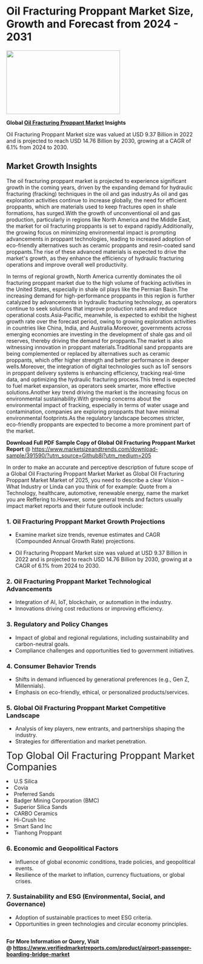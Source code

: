 <H1>Oil Fracturing Proppant Market Size, Growth and Forecast from 2024 - 2031</H1><img class="aligncenter size-medium wp-image-584254" src="https://thirdeyenews.in/wp-content/uploads/2024/09/Global-Market-Research-300x168.jpeg" alt="" width="300" height="168" /><p><strong>Global&nbsp;<a href="https://www.marketsizeandtrends.com/download-sample/391590/?utm_source=Github8j?utm_medium=205">Oil Fracturing Proppant Market</a> Insights</strong></p><p>Oil Fracturing Proppant Market size was valued at USD 9.37 Billion in 2022 and is projected to reach USD 14.76 Billion by 2030, growing at a CAGR of 6.1% from 2024 to 2030.</p><p><h2>Market Growth Insights</h2> <p>The oil fracturing proppant market is projected to experience significant growth in the coming years, driven by the expanding demand for hydraulic fracturing (fracking) techniques in the oil and gas industry.As oil and gas exploration activities continue to increase globally, the need for efficient proppants, which are materials used to keep fractures open in shale formations, has surged.With the growth of unconventional oil and gas production, particularly in regions like North America and the Middle East, the market for oil fracturing proppants is set to expand rapidly.Additionally, the growing focus on minimizing environmental impact is prompting advancements in proppant technologies, leading to increased adoption of eco-friendly alternatives such as ceramic proppants and resin-coated sand proppants.The rise of these advanced materials is expected to drive the market's growth, as they enhance the efficiency of hydraulic fracturing operations and improve overall well productivity.</p> <p>In terms of regional growth, North America currently dominates the oil fracturing proppant market due to the high volume of fracking activities in the United States, especially in shale oil plays like the Permian Basin.The increasing demand for high-performance proppants in this region is further catalyzed by advancements in hydraulic fracturing technology, as operators continue to seek solutions that improve production rates and reduce operational costs.Asia-Pacific, meanwhile, is expected to exhibit the highest growth rate over the forecast period, owing to growing exploration activities in countries like China, India, and Australia.Moreover, governments across emerging economies are investing in the development of shale gas and oil reserves, thereby driving the demand for proppants.The market is also witnessing innovation in proppant materials.Traditional sand proppants are being complemented or replaced by alternatives such as ceramic proppants, which offer higher strength and better performance in deeper wells.Moreover, the integration of digital technologies such as IoT sensors in proppant delivery systems is enhancing efficiency, tracking real-time data, and optimizing the hydraulic fracturing process.This trend is expected to fuel market expansion, as operators seek smarter, more effective solutions.Another key trend driving the market is the increasing focus on environmental sustainability.With growing concerns about the environmental impact of fracking, especially in terms of water usage and contamination, companies are exploring proppants that have minimal environmental footprints.As the regulatory landscape becomes stricter, eco-friendly proppants are expected to become a more prominent part of the market.<p><span class=""><strong>Download Full PDF Sample Copy of Global Oil Fracturing Proppant Market Report</strong> @ <a href="https://www.marketsizeandtrends.com/download-sample/391590/?utm_source=Github8j?utm_medium=205" target="_blank">https://www.marketsizeandtrends.com/download-sample/391590/?utm_source=Github8j?utm_medium=205</a></span></p><p>In order to make an accurate and perceptive description of future scope of a Global&nbsp;Oil Fracturing Proppant Market Market as Global&nbsp;Oil Fracturing Proppant Market Market of 2025, you need to describe a clear Vision &ndash; What Industry or Linda can you think of for example: Quote from a Technology, healthcare, automotive, renewable energy, name the market you are Reffering to.However, some general trends and factors usually impact market reports and their future outlook include:</p><h3>1.&nbsp;<strong>Oil Fracturing Proppant Market Growth Projections</strong></h3><ul><li>Examine market size trends, revenue estimates and CAGR (Compounded Annual Growth Rate) projections.</li><li><p>Oil Fracturing Proppant Market size was valued at USD 9.37 Billion in 2022 and is projected to reach USD 14.76 Billion by 2030, growing at a CAGR of 6.1% from 2024 to 2030.</p></li></ul><h3>2.&nbsp;<strong>Oil Fracturing Proppant Market Technological Advancements</strong></h3><ul><li>Integration of AI, IoT, blockchain, or automation in the industry.</li><li>Innovations driving cost reductions or improving efficiency.</li></ul><h3>3.&nbsp;<strong>Regulatory and Policy Changes</strong></h3><ul><li>Impact of global and regional regulations, including sustainability and carbon-neutral goals.</li><li>Compliance challenges and opportunities tied to government initiatives.</li></ul><h3>4.&nbsp;<strong>Consumer Behavior Trends</strong></h3><ul><li>Shifts in demand influenced by generational preferences (e.g., Gen Z, Millennials).</li><li>Emphasis on eco-friendly, ethical, or personalized products/services.</li></ul><h3>5.&nbsp;<strong>Global Oil Fracturing Proppant Market Competitive Landscape</strong></h3><ul><li>Analysis of key players, new entrants, and partnerships shaping the industry.</li><li>Strategies for differentiation and market penetration.</li></ul><p data-pm-slice="1 1 []"><span style="color: inherit; font-family: inherit; font-size: 25px;">Top Global Oil Fracturing Proppant Market Companies</span></p><div class="" data-test-id=""><p><li>U.S Silica</li><li> Covia</li><li> Preferred Sands</li><li> Badger Mining Corporation (BMC)</li><li> Superior Silica Sands</li><li> CARBO Ceramics</li><li> Hi-Crush Inc</li><li> Smart Sand Inc</li><li> Tianhong Proppant</li></p></div><h3>6.&nbsp;<strong>Economic and Geopolitical Factors</strong></h3><ul><li>Influence of global economic conditions, trade policies, and geopolitical events.</li><li>Resilience of the market to inflation, currency fluctuations, or global crises.</li></ul><h3>7.&nbsp;<strong>Sustainability and ESG (Environmental, Social, and Governance)</strong></h3><ul><li>Adoption of sustainable practices to meet ESG criteria.</li><li>Opportunities in green technologies and circular economy principles.</li></ul><h2><strong style="font-size: 14px;">For More Information or Query, Visit @&nbsp;</strong><a style="background-color: #ffffff; font-size: 14px;" href="https://www.marketsizeandtrends.com/report/oil-fracturing-proppant-market/" target="_blank">https://www.verifiedmarketreports.com/product/airport-passenger-boarding-bridge-market</a></h2>
